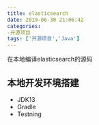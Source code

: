 ```yaml
---
title: elasticsearch
date: 2019-06-30 21:06:42
categories:
-开源项目
tags: ['开源项目','Java']
---
```

在本地编译elasticsearch的源码

## 本地开发环境搭建
* JDK13
* Gradle
* Testning